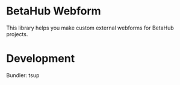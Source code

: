 # BetaHub Webform

This library helps you make custom external webforms for BetaHub projects.

# Development

Bundler: tsup
